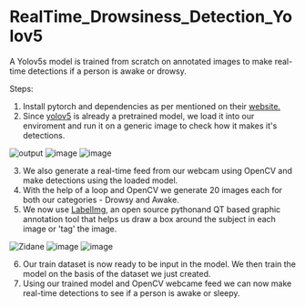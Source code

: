 # RealTime_Drowsiness_Detection_Yolov5
A Yolov5s model is trained from scratch on annotated images to make real-time detections if a person is awake or drowsy.

Steps:

1. Install pytorch and dependencies as per mentioned on their <a href="https://pytorch.org/get-started/locally/">website.</a>
2. Since <a href="https://github.com/ultralytics/yolov5">yolov5</a> is already a pretrained model, we load it into our enviroment and run it on a generic image to check how it makes it's detections. 

![output](https://user-images.githubusercontent.com/97375173/187121160-d42d4da8-51c7-442f-bef7-ca4545fe7925.png)
![image](https://github.com/KarthikGowdaRamakrishna/Drowsiness-Detection/assets/144963620/f7f2ab5e-ed44-415b-b221-b6e06d5a7b52)
![image](https://github.com/KarthikGowdaRamakrishna/Drowsiness-Detection/assets/144963620/7931deb3-63ef-4402-8bf9-ddfdbd3ff332)


3. We also generate a real-time feed from our webcam using OpenCV and make detections using the loaded model.
4. With the help of a loop and OpenCV we generate 20 images each for both our categories - Drowsy and Awake. 
5. We now use <a href="https://github.com/heartexlabs/labelImg">LabelImg</a>, an open source pythonand QT based graphic annotation tool that helps us draw a box around the subject in each image or 'tag' the image.

![Zidane](https://raw.githubusercontent.com/tzutalin/labelImg/master/demo/demo3.jpg)
![image](https://github.com/KarthikGowdaRamakrishna/Drowsiness-Detection/assets/144963620/431ec725-af0b-46fa-9e78-67cf99bac3e9)
![image](https://github.com/KarthikGowdaRamakrishna/Drowsiness-Detection/assets/144963620/c590da74-79c7-42a0-b26d-632f53af0fe4)


6. Our train dataset is now ready to be input in the model. We then train the model on the basis of the dataset we just created. 
7. Using our trained model and OpenCV webcame feed we can now make real-time detections to see if a person is awake or sleepy.
